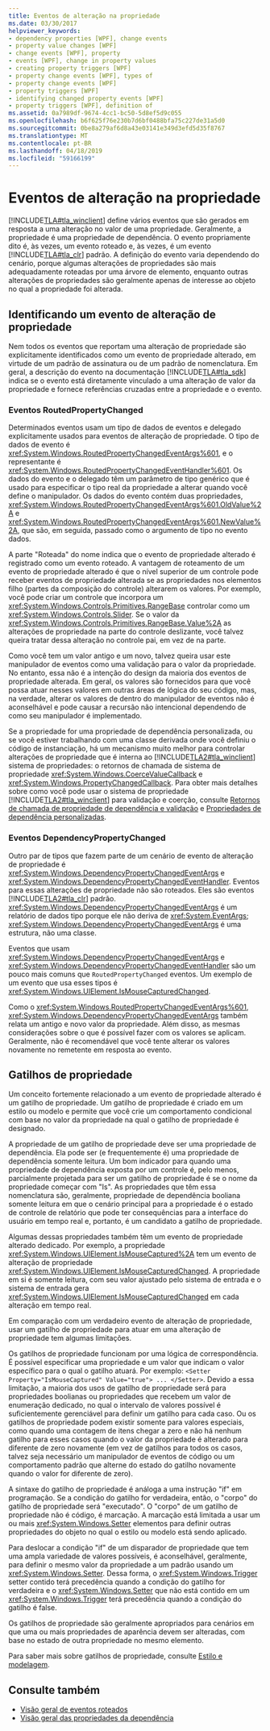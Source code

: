 ```yaml
---
title: Eventos de alteração na propriedade
ms.date: 03/30/2017
helpviewer_keywords:
- dependency properties [WPF], change events
- property value changes [WPF]
- change events [WPF], property
- events [WPF], change in property values
- creating property triggers [WPF]
- property change events [WPF], types of
- property change events [WPF]
- property triggers [WPF]
- identifying changed property events [WPF]
- property triggers [WPF], definition of
ms.assetid: 0a7989df-9674-4cc1-bc50-5d8ef5d9c055
ms.openlocfilehash: b6f625f76e230b7d6bf0488bfa75c227de31a5d0
ms.sourcegitcommit: 0be8a279af6d8a43e03141e349d3efd5d35f8767
ms.translationtype: MT
ms.contentlocale: pt-BR
ms.lasthandoff: 04/18/2019
ms.locfileid: "59166199"
---
```

# <a name="property-change-events"></a>Eventos de alteração na propriedade
[!INCLUDE[TLA#tla_winclient](../../../../includes/tlasharptla-winclient-md.md)] define vários eventos que são gerados em resposta a uma alteração no valor de uma propriedade. Geralmente, a propriedade é uma propriedade de dependência. O evento propriamente dito é, às vezes, um evento roteado e, às vezes, é um evento [!INCLUDE[TLA#tla_clr](../../../../includes/tlasharptla-clr-md.md)] padrão. A definição do evento varia dependendo do cenário, porque algumas alterações de propriedades são mais adequadamente roteadas por uma árvore de elemento, enquanto outras alterações de propriedades são geralmente apenas de interesse ao objeto no qual a propriedade foi alterada.  
  
## <a name="identifying-a-property-change-event"></a>Identificando um evento de alteração de propriedade  
 Nem todos os eventos que reportam uma alteração de propriedade são explicitamente identificados como um evento de propriedade alterado, em virtude de um padrão de assinatura ou de um padrão de nomenclatura. Em geral, a descrição do evento na documentação [!INCLUDE[TLA#tla_sdk](../../../../includes/tlasharptla-sdk-md.md)] indica se o evento está diretamente vinculado a uma alteração de valor da propriedade e fornece referências cruzadas entre a propriedade e o evento.  
  
### <a name="routedpropertychanged-events"></a>Eventos RoutedPropertyChanged  
 Determinados eventos usam um tipo de dados de eventos e delegado explicitamente usados para eventos de alteração de propriedade. O tipo de dados de evento é <xref:System.Windows.RoutedPropertyChangedEventArgs%601>, e o representante é <xref:System.Windows.RoutedPropertyChangedEventHandler%601>. Os dados do evento e o delegado têm um parâmetro de tipo genérico que é usado para especificar o tipo real da propriedade a alterar quando você define o manipulador. Os dados do evento contém duas propriedades, <xref:System.Windows.RoutedPropertyChangedEventArgs%601.OldValue%2A> e <xref:System.Windows.RoutedPropertyChangedEventArgs%601.NewValue%2A>, que são, em seguida, passado como o argumento de tipo no evento dados.  
  
 A parte "Roteada" do nome indica que o evento de propriedade alterado é registrado como um evento roteado. A vantagem de roteamento de um evento de propriedade alterado é que o nível superior de um controle pode receber eventos de propriedade alterada se as propriedades nos elementos filho (partes da composição do controle) alterarem os valores. Por exemplo, você pode criar um controle que incorpora um <xref:System.Windows.Controls.Primitives.RangeBase> controlar como um <xref:System.Windows.Controls.Slider>. Se o valor da <xref:System.Windows.Controls.Primitives.RangeBase.Value%2A> as alterações de propriedade na parte do controle deslizante, você talvez queira tratar dessa alteração no controle pai, em vez de na parte.  
  
 Como você tem um valor antigo e um novo, talvez queira usar este manipulador de eventos como uma validação para o valor da propriedade. No entanto, essa não é a intenção do design da maioria dos eventos de propriedade alterada. Em geral, os valores são fornecidos para que você possa atuar nesses valores em outras áreas de lógica do seu código, mas, na verdade, alterar os valores de dentro do manipulador de eventos não é aconselhável e pode causar a recursão não intencional dependendo de como seu manipulador é implementado.  
  
 Se a propriedade for uma propriedade de dependência personalizada, ou se você estiver trabalhando com uma classe derivada onde você definiu o código de instanciação, há um mecanismo muito melhor para controlar alterações de propriedade que é interna ao [!INCLUDE[TLA2#tla_winclient](../../../../includes/tla2sharptla-winclient-md.md)] sistema de propriedades: o retornos de chamada de sistema de propriedade <xref:System.Windows.CoerceValueCallback> e <xref:System.Windows.PropertyChangedCallback>. Para obter mais detalhes sobre como você pode usar o sistema de propriedade [!INCLUDE[TLA2#tla_winclient](../../../../includes/tla2sharptla-winclient-md.md)] para validação e coerção, consulte [Retornos de chamada de propriedade de dependência e validação](dependency-property-callbacks-and-validation.md) e [Propriedades de dependência personalizadas](custom-dependency-properties.md).  
  
### <a name="dependencypropertychanged-events"></a>Eventos DependencyPropertyChanged  
 Outro par de tipos que fazem parte de um cenário de evento de alteração de propriedade é <xref:System.Windows.DependencyPropertyChangedEventArgs> e <xref:System.Windows.DependencyPropertyChangedEventHandler>. Eventos para essas alterações de propriedade não são roteados. Eles são eventos [!INCLUDE[TLA2#tla_clr](../../../../includes/tla2sharptla-clr-md.md)] padrão. <xref:System.Windows.DependencyPropertyChangedEventArgs> é um relatório de dados tipo porque ele não deriva de <xref:System.EventArgs>; <xref:System.Windows.DependencyPropertyChangedEventArgs> é uma estrutura, não uma classe.  
  
 Eventos que usam <xref:System.Windows.DependencyPropertyChangedEventArgs> e <xref:System.Windows.DependencyPropertyChangedEventHandler> são um pouco mais comuns que `RoutedPropertyChanged` eventos. Um exemplo de um evento que usa esses tipos é <xref:System.Windows.UIElement.IsMouseCapturedChanged>.  
  
 Como o <xref:System.Windows.RoutedPropertyChangedEventArgs%601>, <xref:System.Windows.DependencyPropertyChangedEventArgs> também relata um antigo e novo valor da propriedade. Além disso, as mesmas considerações sobre o que é possível fazer com os valores se aplicam. Geralmente, não é recomendável que você tente alterar os valores novamente no remetente em resposta ao evento.  
  
## <a name="property-triggers"></a>Gatilhos de propriedade  
 Um conceito fortemente relacionado a um evento de propriedade alterado é um gatilho de propriedade. Um gatilho de propriedade é criado em um estilo ou modelo e permite que você crie um comportamento condicional com base no valor da propriedade na qual o gatilho de propriedade é designado.  
  
 A propriedade de um gatilho de propriedade deve ser uma propriedade de dependência. Ela pode ser (e frequentemente é) uma propriedade de dependência somente leitura. Um bom indicador para quando uma propriedade de dependência exposta por um controle é, pelo menos, parcialmente projetada para ser um gatilho de propriedade é se o nome da propriedade começar com "Is". As propriedades que têm essa nomenclatura são, geralmente, propriedade de dependência booliana somente leitura em que o cenário principal para a propriedade é o estado de controle de relatório que pode ter consequências para a interface do usuário em tempo real e, portanto, é um candidato a gatilho de propriedade.  
  
 Algumas dessas propriedades também têm um evento de propriedade alterado dedicado. Por exemplo, a propriedade <xref:System.Windows.UIElement.IsMouseCaptured%2A> tem um evento de alteração de propriedade <xref:System.Windows.UIElement.IsMouseCapturedChanged>. A propriedade em si é somente leitura, com seu valor ajustado pelo sistema de entrada e o sistema de entrada gera <xref:System.Windows.UIElement.IsMouseCapturedChanged> em cada alteração em tempo real.  
  
 Em comparação com um verdadeiro evento de alteração de propriedade, usar um gatilho de propriedade para atuar em uma alteração de propriedade tem algumas limitações.  
  
 Os gatilhos de propriedade funcionam por uma lógica de correspondência. É possível especificar uma propriedade e um valor que indicam o valor específico para o qual o gatilho atuará. Por exemplo: `<Setter Property="IsMouseCaptured" Value="true"> ... </Setter>`. Devido a essa limitação, a maioria dos usos de gatilho de propriedade será para propriedades boolianas ou propriedades que recebem um valor de enumeração dedicado, no qual o intervalo de valores possível é suficientemente gerenciável para definir um gatilho para cada caso. Ou os gatilhos de propriedade podem existir somente para valores especiais, como quando uma contagem de itens chegar a zero e não há nenhum gatilho para esses casos quando o valor da propriedade é alterado para diferente de zero novamente (em vez de gatilhos para todos os casos, talvez seja necessário um manipulador de eventos de código ou um comportamento padrão que alterne do estado do gatilho novamente quando o valor for diferente de zero).  
  
 A sintaxe do gatilho de propriedade é análoga a uma instrução "if" em programação. Se a condição do gatilho for verdadeira, então, o "corpo" do gatilho de propriedade será "executado". O "corpo" de um gatilho de propriedade não é código, é marcação. A marcação está limitada a usar um ou mais <xref:System.Windows.Setter> elementos para definir outras propriedades do objeto no qual o estilo ou modelo está sendo aplicado.  
  
 Para deslocar a condição "if" de um disparador de propriedade que tem uma ampla variedade de valores possíveis, é aconselhável, geralmente, para definir o mesmo valor da propriedade a um padrão usando um <xref:System.Windows.Setter>. Dessa forma, o <xref:System.Windows.Trigger> setter contido terá precedência quando a condição do gatilho for verdadeira e o <xref:System.Windows.Setter> que não está contido em um <xref:System.Windows.Trigger> terá precedência quando a condição do gatilho é false.  
  
 Os gatilhos de propriedade são geralmente apropriados para cenários em que uma ou mais propriedades de aparência devem ser alteradas, com base no estado de outra propriedade no mesmo elemento.  
  
 Para saber mais sobre gatilhos de propriedade, consulte [Estilo e modelagem](../controls/styling-and-templating.md).  
  
## <a name="see-also"></a>Consulte também

- [Visão geral de eventos roteados](routed-events-overview.md)
- [Visão geral das propriedades da dependência](dependency-properties-overview.md)
